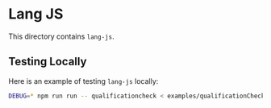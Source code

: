 # Lang JS

This directory contains `lang-js`.

## Testing Locally

Here is an example of testing `lang-js` locally:

```bash
DEBUG=* npm run run -- qualificationcheck < examples/qualificationCheckTest.json
```
